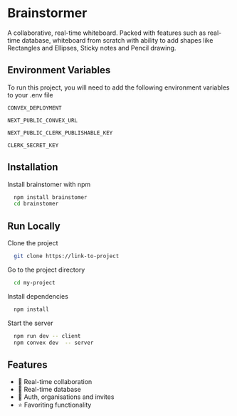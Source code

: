 
# Brainstormer

A collaborative, real-time whiteboard. Packed with features such as real-time database, whiteboard from scratch with ability to add shapes like Rectangles and Ellipses, Sticky notes and Pencil drawing.

## Environment Variables

To run this project, you will need to add the following environment variables to your .env file

`CONVEX_DEPLOYMENT`

`NEXT_PUBLIC_CONVEX_URL`

`NEXT_PUBLIC_CLERK_PUBLISHABLE_KEY`

`CLERK_SECRET_KEY`

## Installation

Install brainstomer with npm

```bash
  npm install brainstomer
  cd brainstomer
```
    
## Run Locally

Clone the project

```bash
  git clone https://link-to-project
```

Go to the project directory

```bash
  cd my-project
```

Install dependencies

```bash
  npm install
```

Start the server

```bash
  npm run dev -- client
  npm convex dev  -- server
```


## Features
- 🤝 Real-time collaboration
- 💾 Real-time database
- 🔐 Auth, organisations and invites
- ⭐️ Favoriting functionality
